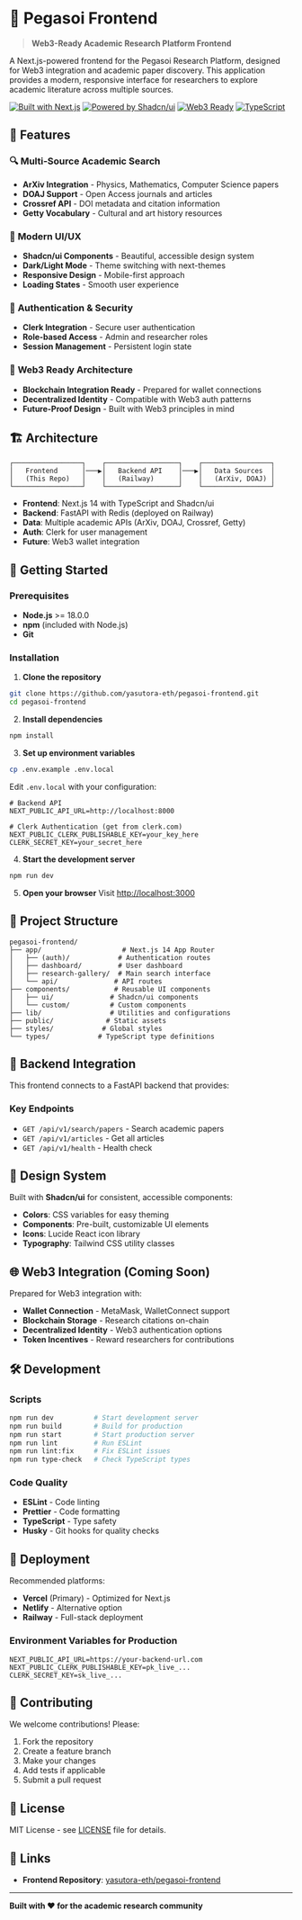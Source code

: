# 🧬 Pegasoi Frontend

> **Web3-Ready Academic Research Platform Frontend**

A Next.js-powered frontend for the Pegasoi Research Platform, designed for Web3 integration and academic paper discovery. This application provides a modern, responsive interface for researchers to explore academic literature across multiple sources.

[![Built with Next.js](https://img.shields.io/badge/Next.js-14.2-black?logo=next.js)](https://nextjs.org/)
[![Powered by Shadcn/ui](https://img.shields.io/badge/shadcn%2Fui-Latest-blue)](https://ui.shadcn.com/)
[![Web3 Ready](https://img.shields.io/badge/Web3-Ready-orange)](https://web3.org/)
[![TypeScript](https://img.shields.io/badge/TypeScript-5.5-blue?logo=typescript)](https://www.typescriptlang.org/)

## 🌟 Features

### 🔍 **Multi-Source Academic Search**

- **ArXiv Integration** - Physics, Mathematics, Computer Science papers
- **DOAJ Support** - Open Access journals and articles
- **Crossref API** - DOI metadata and citation information
- **Getty Vocabulary** - Cultural and art history resources

### 🎨 **Modern UI/UX**

- **Shadcn/ui Components** - Beautiful, accessible design system
- **Dark/Light Mode** - Theme switching with next-themes
- **Responsive Design** - Mobile-first approach
- **Loading States** - Smooth user experience

### 🔐 **Authentication & Security**

- **Clerk Integration** - Secure user authentication
- **Role-based Access** - Admin and researcher roles
- **Session Management** - Persistent login state

### 🚀 **Web3 Ready Architecture**

- **Blockchain Integration Ready** - Prepared for wallet connections
- **Decentralized Identity** - Compatible with Web3 auth patterns
- **Future-Proof Design** - Built with Web3 principles in mind

## 🏗️ **Architecture**

```
┌─────────────────┐    ┌──────────────────┐    ┌─────────────────┐
│   Frontend      │───▶│   Backend API    │───▶│   Data Sources  │
│   (This Repo)   │    │   (Railway)      │    │   (ArXiv, DOAJ) │
└─────────────────┘    └──────────────────┘    └─────────────────┘
```

- **Frontend**: Next.js 14 with TypeScript and Shadcn/ui
- **Backend**: FastAPI with Redis (deployed on Railway)
- **Data**: Multiple academic APIs (ArXiv, DOAJ, Crossref, Getty)
- **Auth**: Clerk for user management
- **Future**: Web3 wallet integration

## 🚀 **Getting Started**

### Prerequisites

- **Node.js** >= 18.0.0
- **npm** (included with Node.js)
- **Git**

### Installation

1. **Clone the repository**

```bash
git clone https://github.com/yasutora-eth/pegasoi-frontend.git
cd pegasoi-frontend
```

2. **Install dependencies**

```bash
npm install
```

3. **Set up environment variables**

```bash
cp .env.example .env.local
```

Edit `.env.local` with your configuration:

```env
# Backend API
NEXT_PUBLIC_API_URL=http://localhost:8000

# Clerk Authentication (get from clerk.com)
NEXT_PUBLIC_CLERK_PUBLISHABLE_KEY=your_key_here
CLERK_SECRET_KEY=your_secret_here
```

4. **Start the development server**

```bash
npm run dev
```

5. **Open your browser**
   Visit [http://localhost:3000](http://localhost:3000)

## 📁 **Project Structure**

```
pegasoi-frontend/
├── app/                    # Next.js 14 App Router
│   ├── (auth)/            # Authentication routes
│   ├── dashboard/         # User dashboard
│   ├── research-gallery/  # Main search interface
│   └── api/              # API routes
├── components/           # Reusable UI components
│   ├── ui/              # Shadcn/ui components
│   └── custom/          # Custom components
├── lib/                 # Utilities and configurations
├── public/             # Static assets
├── styles/            # Global styles
└── types/            # TypeScript type definitions
```

## 🔗 **Backend Integration**

This frontend connects to a FastAPI backend that provides:

### Key Endpoints

- `GET /api/v1/search/papers` - Search academic papers
- `GET /api/v1/articles` - Get all articles
- `GET /api/v1/health` - Health check

## 🎨 **Design System**

Built with **Shadcn/ui** for consistent, accessible components:

- **Colors**: CSS variables for easy theming
- **Components**: Pre-built, customizable UI elements
- **Icons**: Lucide React icon library
- **Typography**: Tailwind CSS utility classes

## 🌐 **Web3 Integration (Coming Soon)**

Prepared for Web3 integration with:

- **Wallet Connection** - MetaMask, WalletConnect support
- **Blockchain Storage** - Research citations on-chain
- **Decentralized Identity** - Web3 authentication options
- **Token Incentives** - Reward researchers for contributions

## 🛠️ **Development**

### Scripts

```bash
npm run dev          # Start development server
npm run build        # Build for production
npm run start        # Start production server
npm run lint         # Run ESLint
npm run lint:fix     # Fix ESLint issues
npm run type-check   # Check TypeScript types
```

### Code Quality

- **ESLint** - Code linting
- **Prettier** - Code formatting
- **TypeScript** - Type safety
- **Husky** - Git hooks for quality checks

## 🚀 **Deployment**

Recommended platforms:

- **Vercel** (Primary) - Optimized for Next.js
- **Netlify** - Alternative option
- **Railway** - Full-stack deployment

### Environment Variables for Production

```env
NEXT_PUBLIC_API_URL=https://your-backend-url.com
NEXT_PUBLIC_CLERK_PUBLISHABLE_KEY=pk_live_...
CLERK_SECRET_KEY=sk_live_...
```

## 🤝 **Contributing**

We welcome contributions! Please:

1. Fork the repository
2. Create a feature branch
3. Make your changes
4. Add tests if applicable
5. Submit a pull request

## 📝 **License**

MIT License - see [LICENSE](LICENSE) file for details.

## 🔗 **Links**

- **Frontend Repository**: [yasutora-eth/pegasoi-frontend](https://github.com/yasutora-eth/pegasoi-frontend)

---

**Built with ❤️ for the academic research community**
